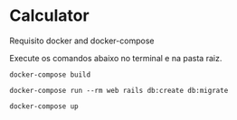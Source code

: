 # Calculator

Requisito docker and docker-compose

Execute os comandos abaixo no terminal e na pasta raiz.

```
docker-compose build
```


```
docker-compose run --rm web rails db:create db:migrate
```

```
docker-compose up
```
